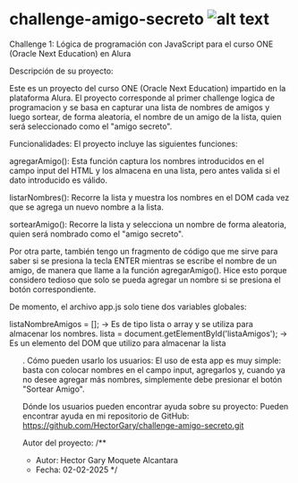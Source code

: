 # challenge-amigo-secreto ![alt text](.assets\amigo-secreto.png)
Challenge 1: Lógica de programación con JavaScript para el curso ONE (Oracle Next Education) en Alura

Descripción de su proyecto: 

Este es un proyecto del curso ONE (Oracle Next Education) impartido en la plataforma Alura. El proyecto corresponde al primer challenge logica de programacion y se basa en capturar una lista de nombres de amigos y luego sortear, de forma aleatoria, el nombre de un amigo de la lista, quien será seleccionado como el "amigo secreto".

Funcionalidades:
El proyecto incluye las siguientes funciones:

agregarAmigo():
Esta función captura los nombres introducidos en el campo input del HTML y los almacena en una lista, pero antes valida si el dato introducido es válido.

listarNombres():
Recorre la lista y muestra los nombres en el DOM cada vez que se agrega un nuevo nombre a la lista.

sortearAmigo():
Recorre la lista y selecciona un nombre de forma aleatoria, quien será nombrado como el "amigo secreto".

Por otra parte, también tengo un fragmento de código que me sirve para saber si se presiona la tecla ENTER mientras se escribe el nombre de un amigo, de manera que llame a la función agregarAmigo(). Hice esto porque considero tedioso que solo se pueda agregar un nombre si se presiona el botón correspondiente.

De momento, el archivo app.js solo tiene dos variables globales:

listaNombreAmigos = []; → Es de tipo lista o array y se utiliza para almacenar los nombres.
lista = document.getElementById('listaAmigos'); → Es un elemento del DOM que utilizo para almacenar la lista <ul>.
Cómo pueden usarlo los usuarios:
El uso de esta app es muy simple: basta con colocar nombres en el campo input, agregarlos y, cuando ya no desee agregar más nombres, simplemente debe presionar el botón "Sortear Amigo".

Dónde los usuarios pueden encontrar ayuda sobre su proyecto:
Pueden encontrar ayuda en mi repositorio de GitHub:
https://github.com/HectorGary/challenge-amigo-secreto.git

Autor del proyecto:
/**
 * Autor: Hector Gary Moquete Alcantara
 * Fecha: 02-02-2025
 */